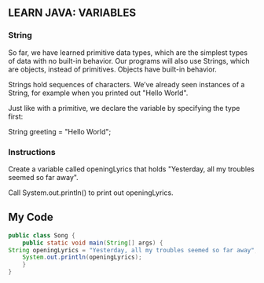 ## LEARN JAVA: VARIABLES

### String

So far, we have learned primitive data types, which are the simplest types of data with no built-in behavior. Our programs will also use Strings, which are objects, instead of primitives. Objects have built-in behavior.

Strings hold sequences of characters. We’ve already seen instances of a String, for example when you printed out "Hello World".

Just like with a primitive, we declare the variable by specifying the type first:

String greeting = "Hello World";

### Instructions

Create a variable called openingLyrics that holds "Yesterday, all my troubles seemed so far away".

Call System.out.println() to print out openingLyrics.

## My Code
```java
public class Song {
	public static void main(String[] args) {   
String openingLyrics = "Yesterday, all my troubles seemed so far away";
    System.out.println(openingLyrics);
	}
}
```
